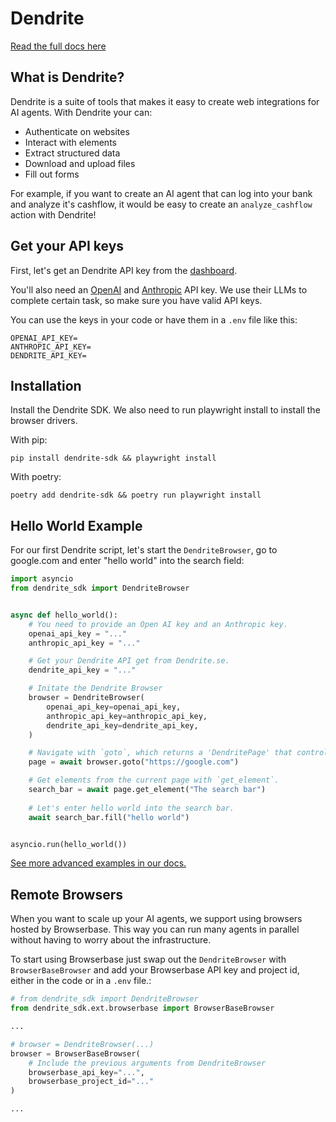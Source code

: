 # Dendrite

[Read the full docs here](https://docs.dendrite.se)

## What is Dendrite?

Dendrite is a suite of tools that makes it easy to create web integrations for AI agents. With Dendrite your can:

* Authenticate on websites
* Interact with elements
* Extract structured data
* Download and upload files
* Fill out forms

For example, if you want to create an AI agent that can log into your bank and analyze it's cashflow, it would be easy to create an `analyze_cashflow` action with Dendrite!


## Get your API keys

First, let's get an Dendrite API key from the [dashboard](https://dendrite.se/app).

You'll also need an [OpenAI](https://platform.openai.com/) and [Anthropic](https://console.anthropic.com/settings/keys) API key. We use their LLMs to complete certain task, so make sure you have valid API keys.

You can use the keys in your code or have them in a `.env` file like this:

```
OPENAI_API_KEY=
ANTHROPIC_API_KEY=
DENDRITE_API_KEY=
```


## Installation

Install the Dendrite SDK. We also need to run playwright install to install the browser drivers.


With pip:
```
pip install dendrite-sdk && playwright install 
```

With poetry:
```
poetry add dendrite-sdk && poetry run playwright install 
```


## Hello World Example

For our first Dendrite script, let's start the `DendriteBrowser`, go to google.com and enter "hello world" into the search field:

```python main.py
import asyncio
from dendrite_sdk import DendriteBrowser


async def hello_world():
    # You need to provide an Open AI key and an Anthropic key.
    openai_api_key = "..."
    anthropic_api_key = "..."

    # Get your Dendrite API get from Dendrite.se.
    dendrite_api_key = "..."

    # Initate the Dendrite Browser
    browser = DendriteBrowser(
        openai_api_key=openai_api_key,
        anthropic_api_key=anthropic_api_key,
        dendrite_api_key=dendrite_api_key,
    )

    # Navigate with `goto`, which returns a 'DendritePage' that controls the current page.
    page = await browser.goto("https://google.com")

    # Get elements from the current page with `get_element`.
    search_bar = await page.get_element("The search bar")
    
    # Let's enter hello world into the search bar.
    await search_bar.fill("hello world")


asyncio.run(hello_world())
```




[See more advanced examples in our docs.](https://docs.dendrite.se)

## Remote Browsers

When you want to scale up your AI agents, we support using browsers hosted by Browserbase. This way you can run many agents in parallel without having to worry about the infrastructure. 

To start using Browserbase just swap out the `DendriteBrowser` with `BrowserBaseBrowser` and add your Browserbase API key and project id, either in the code or in a `.env` file.:

```python
# from dendrite_sdk import DendriteBrowser
from dendrite_sdk.ext.browserbase import BrowserBaseBrowser

... 

# browser = DendriteBrowser(...)
browser = BrowserBaseBrowser(
    # Include the previous arguments from DendriteBrowser
    browserbase_api_key="...",
    browserbase_project_id="..."
)

...

```